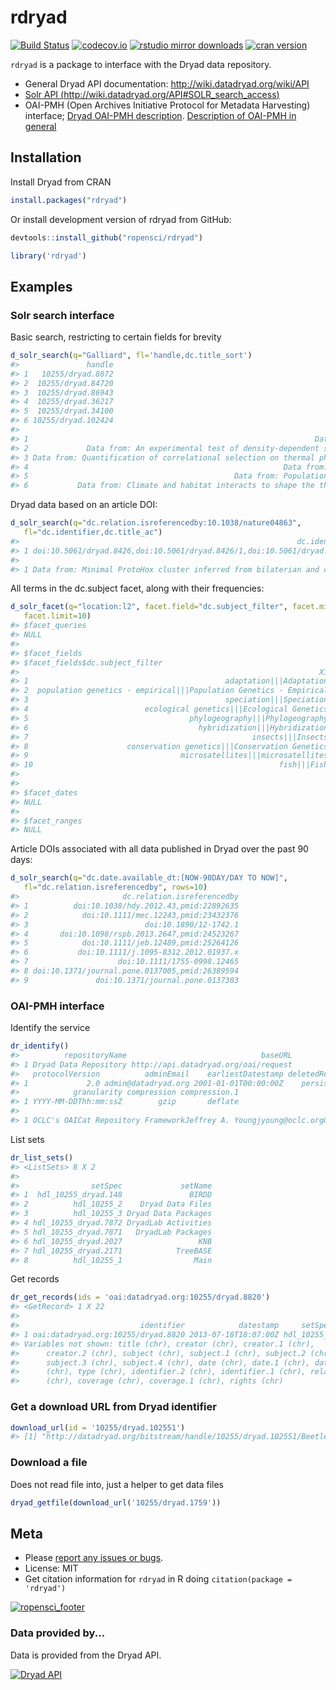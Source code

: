 rdryad
======



[![Build Status](https://api.travis-ci.org/ropensci/rdryad.png)](https://travis-ci.org/ropensci/rdryad)
[![codecov.io](https://codecov.io/github/ropensci/rdryad/coverage.svg?branch=rdryad)](https://codecov.io/github/ropensci/rdryad?branch=rdryad)
[![rstudio mirror downloads](http://cranlogs.r-pkg.org/badges/rdryad)](https://github.com/metacran/cranlogs.app)
[![cran version](http://www.r-pkg.org/badges/version/rdryad)](https://cran.r-project.org/package=rdryad)

`rdryad` is a package to interface with the Dryad data repository.

* General Dryad API documentation: http://wiki.datadryad.org/wiki/API
* [Solr API (http://wiki.datadryad.org/API#SOLR_search_access)](http://wiki.datadryad.org/API#SOLR_search_access)
* OAI-PMH (Open Archives Initiative Protocol for Metadata Harvesting) interface; [Dryad OAI-PMH description](http://wiki.datadryad.org/API#OAI-PMH). [Description of OAI-PMH in general](http://en.wikipedia.org/wiki/Open_Archives_Initiative_Protocol_for_Metadata_Harvesting)

## Installation

Install Dryad from CRAN


```r
install.packages("rdryad")
```

Or install development version of rdryad from GitHub:


```r
devtools::install_github("ropensci/rdryad")
```


```r
library('rdryad')
```

## Examples

### Solr search interface

Basic search, restricting to certain fields for brevity


```r
d_solr_search(q="Galliard", fl='handle,dc.title_sort')
#>               handle
#> 1   10255/dryad.8872
#> 2  10255/dryad.84720
#> 3  10255/dryad.86943
#> 4  10255/dryad.36217
#> 5  10255/dryad.34100
#> 6 10255/dryad.102424
#>                                                                                                                            dc.title_sort
#> 1                                                                Data from: Inconsistency between different measures of sexual selection
#> 2             Data from: An experimental test of density-dependent selection on temperament traits of activity, boldness and sociability
#> 3 Data from: Quantification of correlational selection on thermal physiology, thermoregulatory behavior and energy metabolism in lizards
#> 4                                                         Data from: Patterns and processes of dispersal behaviour in arvicoline rodents
#> 5                                              Data from: Population and life-history consequences of within-cohort individual variation
#> 6           Data from: Climate and habitat interacts to shape the thermal reaction norms of breeding phenology across lizard populations
```

Dryad data based on an article DOI:


```r
d_solr_search(q="dc.relation.isreferencedby:10.1038/nature04863",
   fl="dc.identifier,dc.title_ac")
#>                                                              dc.identifier
#> 1 doi:10.5061/dryad.8426,doi:10.5061/dryad.8426/1,doi:10.5061/dryad.8426/2
#>                                                                                                                                          dc.title_ac
#> 1 Data from: Minimal ProtoHox cluster inferred from bilaterian and cnidarian Hox complements,Chourrout-Nature2006_82taxa,Chourrout-Nature2006_92taxa
```

All terms in the dc.subject facet, along with their frequencies:


```r
d_solr_facet(q="location:l2", facet.field="dc.subject_filter", facet.minCount=1,
   facet.limit=10)
#> $facet_queries
#> NULL
#> 
#> $facet_fields
#> $facet_fields$dc.subject_filter
#>                                                                   X1  X2
#> 1                                            adaptation|||Adaptation 590
#> 2  population genetics - empirical|||Population Genetics - Empirical 470
#> 3                                            speciation|||Speciation 357
#> 4                          ecological genetics|||Ecological Genetics 309
#> 5                                    phylogeography|||Phylogeography 288
#> 6                                      hybridization|||Hybridization 243
#> 7                                                  insects|||Insects 236
#> 8                      conservation genetics|||Conservation Genetics 230
#> 9                                  microsatellites|||microsatellites 188
#> 10                                                       fish|||Fish 172
#> 
#> 
#> $facet_dates
#> NULL
#> 
#> $facet_ranges
#> NULL
```

Article DOIs associated with all data published in Dryad over the past 90 days:


```r
d_solr_search(q="dc.date.available_dt:[NOW-90DAY/DAY TO NOW]",
   fl="dc.relation.isreferencedby", rows=10)
#>                       dc.relation.isreferencedby
#> 1          doi:10.1038/hdy.2012.43,pmid:22892635
#> 2            doi:10.1111/mec.12243,pmid:23432376
#> 3                          doi:10.1890/12-1742.1
#> 4       doi:10.1098/rspb.2013.2647,pmid:24523267
#> 5            doi:10.1111/jeb.12489,pmid:25264126
#> 6           doi:10.1111/j.1095-8312.2012.01937.x
#> 7                    doi:10.1111/1755-0998.12465
#> 8 doi:10.1371/journal.pone.0137005,pmid:26389594
#> 9               doi:10.1371/journal.pone.0137303
```

### OAI-PMH interface

Identify the service


```r
dr_identify()
#>          repositoryName                              baseURL
#> 1 Dryad Data Repository http://api.datadryad.org/oai/request
#>   protocolVersion          adminEmail    earliestDatestamp deletedRecord
#> 1             2.0 admin@datadryad.org 2001-01-01T00:00:00Z    persistent
#>            granularity compression compression.1
#> 1 YYYY-MM-DDThh:mm:ssZ        gzip       deflate
#>                                                                                                                                                                 description
#> 1 OCLC's OAICat Repository FrameworkJeffrey A. Youngjyoung@oclc.orgOCLC1.5.48http://alcme.oclc.org/oaicat/oaicat_icon.gifhttp://www.oclc.org/research/software/oai/cat.shtm
```

List sets


```r
dr_list_sets()
#> <ListSets> 8 X 2 
#> 
#>                setSpec             setName
#> 1  hdl_10255_dryad.148               BIRDD
#> 2          hdl_10255_2    Dryad Data Files
#> 3          hdl_10255_3 Dryad Data Packages
#> 4 hdl_10255_dryad.7872 DryadLab Activities
#> 5 hdl_10255_dryad.7871   DryadLab Packages
#> 6 hdl_10255_dryad.2027                 KNB
#> 7 hdl_10255_dryad.2171            TreeBASE
#> 8          hdl_10255_1                Main
```

Get records


```r
dr_get_records(ids = 'oai:datadryad.org:10255/dryad.8820')
#> <GetRecord> 1 X 22 
#> 
#>                           identifier            datestamp     setSpec
#> 1 oai:datadryad.org:10255/dryad.8820 2013-07-18T18:07:00Z hdl_10255_2
#> Variables not shown: title (chr), creator (chr), creator.1 (chr),
#>      creator.2 (chr), subject (chr), subject.1 (chr), subject.2 (chr),
#>      subject.3 (chr), subject.4 (chr), date (chr), date.1 (chr), date.2
#>      (chr), type (chr), identifier.2 (chr), identifier.1 (chr), relation
#>      (chr), coverage (chr), coverage.1 (chr), rights (chr)
```

### Get a download URL from Dryad identifier


```r
download_url(id = '10255/dryad.102551')
#> [1] "http://datadryad.org/bitstream/handle/10255/dryad.102551/Beetles%20-%20Darwin%20Core.xls?sequence=1"
```

### Download a file

Does not read file into, just a helper to get data files


```r
dryad_getfile(download_url('10255/dryad.1759'))
```


## Meta

* Please [report any issues or bugs](https://github.com/ropensci/rdryad/issues).
* License: MIT
* Get citation information for `rdryad` in R doing `citation(package = 'rdryad')`

[![ropensci_footer](http://ropensci.org/public_images/github_footer.png)](http://ropensci.org)

### Data provided by...

Data is provided from the Dryad API.

<a href="http://wiki.datadryad.org/Data_Access"><img src="http://wiki.datadryad.org/wg/dryad/images/b/bc/Dryad_web_banner_small_v4.jpg" alt="Dryad API" /></a>
